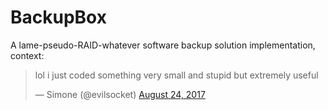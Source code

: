 # BackupBox

A lame-pseudo-RAID-whatever software backup solution implementation, context:

<blockquote class="twitter-tweet" data-lang="en"><p lang="en" dir="ltr">lol i just coded something very small and stupid but extremely useful</p>&mdash; Simone (@evilsocket) <a href="https://twitter.com/evilsocket/status/900741709872627715">August 24, 2017</a></blockquote>
<script async src="//platform.twitter.com/widgets.js" charset="utf-8"></script>

